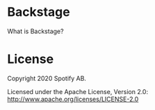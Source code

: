 # Backstage

What is Backstage?


# License

Copyright 2020 Spotify AB.

Licensed under the Apache License, Version 2.0: http://www.apache.org/licenses/LICENSE-2.0
